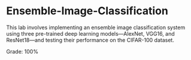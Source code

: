 # Ensemble-Image-Classification
This lab involves implementing an ensemble image classification system using three pre-trained deep learning models—AlexNet, VGG16, and ResNet18—and testing their performance on the CIFAR-100 dataset.

Grade: 100%
